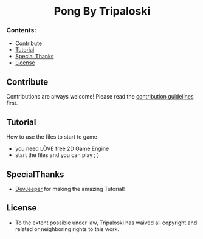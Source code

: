 <h1 align="center">Pong By Tripaloski 
<br>

</div>

### Contents:
  - [Contribute](#contribute)
  - [Tutorial](#Tutorial)
  - [Special Thanks](#SpecialThanks)
  - [License](#license)


## Contribute

Contributions are always welcome!
Please read the [contribution guidelines](contributing.md) first.

## Tutorial
How to use the files to start te game
- you need LÖVE free 2D Game Engine
- start the files and you can play ; )

## SpecialThanks
- [DevJeeper](https://www.youtube.com/user/DevJeeper) for making the amazing Tutorial!

## License 

- To the extent possible under law, Tripaloski has waived all copyright and related or neighboring rights to this work.
